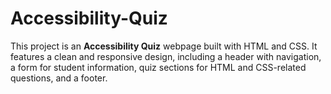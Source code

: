 # Accessibility-Quiz
This project is an **Accessibility Quiz** webpage built with HTML and CSS. It features a clean and responsive design, including a header with navigation, a form for student information, quiz sections for HTML and CSS-related questions, and a footer.
